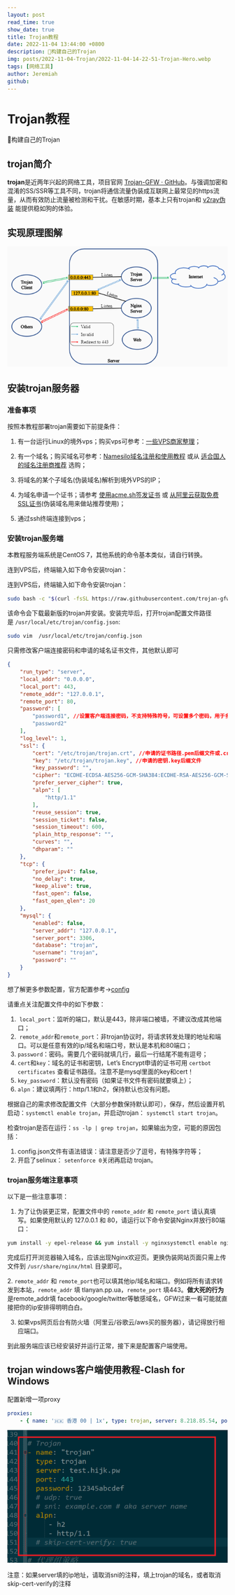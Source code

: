```yaml
---
layout: post
read_time: true
show_date: true
title: Trojan教程
date: 2022-11-04 13:44:00 +0800
description: 🔆构建自己的Trojan
img: posts/2022-11-04-Trojan/2022-11-04-14-22-51-Trojan-Hero.webp
tags: [网络工具]
author: Jeremiah
github: 
---
```


# Trojan教程

🔆构建自己的Trojan

## trojan简介

**trojan**是近两年兴起的网络工具，项目官网 [Trojan-GFW · GitHub](https://github.com/trojan-gfw)。与强调加密和混淆的SS/SSR等工具不同，trojan将通信流量伪装成互联网上最常见的https流量，从而有效防止流量被检测和干扰。在敏感时期，基本上只有trojan和 [v2ray伪装](https://itlanyan.com/v2ray-traffic-mask/) 能提供稳如狗的体验。

## 实现原理图解

![](../assets/img/posts/2022-11-04-Trojan/2022-11-04-14-10-02-image.png)

## 安装trojan服务器

### 准备事项

按照本教程部署trojan需要如下前提条件：

1. 有一台运行Linux的境外vps；购买vps可参考：[一些VPS商家整理](https://itlanyan.com/vps-merchant-collection/)；

2. 有一个域名；购买域名可参考：[Namesilo域名注册和使用教程](https://itlanyan.com/namesilo-domain-tutorial/) 或从 [适合国人的域名注册商推荐](https://itlanyan.com/domain-register-for-mainland/) 选购；

3. 将域名的某个子域名(伪装域名)解析到境外VPS的IP；

4. 为域名申请一个证书；请参考 [使用acme.sh签发证书](https://itlanyan.com/use-acme-sh-get-free-cert/) 或 [从阿里云获取免费SSL证书](https://itlanyan.com/get-free-ssl-certificates-from-aliyun/)(伪装域名用来做站推荐使用)；

5. 通过ssh终端连接到vps；

### 安装trojan服务端

本教程服务端系统是CentOS 7，其他系统的命令基本类似，请自行转换。

连到VPS后，终端输入如下命令安装trojan：

连到VPS后，终端输入如下命令安装trojan：

```bash
sudo bash -c "$(curl -fsSL https://raw.githubusercontent.com/trojan-gfw/trojan-quickstart/master/trojan-quickstart.sh)"
```

该命令会下载最新版的trojan并安装。安装完毕后，打开trojan配置文件路径是 `/usr/local/etc/trojan/config.json`:

```bash
sudo vim  /usr/local/etc/trojan/config.json
```

只需修改客户端连接密码和申请的域名证书文件，其他默认即可

```json
{
    "run_type": "server",
    "local_addr": "0.0.0.0",
    "local_port": 443,
    "remote_addr": "127.0.0.1",
    "remote_port": 80,
    "password": [
        "password1", //设置客户端连接密码，不支持特殊符号，可设置多个密码，用于多用户连接使用
        "password2"
    ],
    "log_level": 1,
    "ssl": {
        "cert": "/etc/trojan/trojan.crt", //申请的证书路径.pem后缀文件或.crt后缀文件
        "key": "/etc/trojan/trojan.key", //申请的密钥.key后缀文件
        "key_password": "",
        "cipher": "ECDHE-ECDSA-AES256-GCM-SHA384:ECDHE-RSA-AES256-GCM-SHA384:ECDHE-ECDSA-CHACHA20-POLY1305:ECDHE-RSA-CHACHA20-POLY1305:ECDHE-ECDSA-AES128-GCM-SHA256:ECDHE-RSA-AES128-GCM-SHA256:ECDHE-ECDSA-AES256-SHA384:ECDHE-RSA-AES256-SHA384:ECDHE-ECDSA-AES128-SHA256:ECDHE-RSA-AES128-SHA256",
        "prefer_server_cipher": true,
        "alpn": [
            "http/1.1"
        ],
        "reuse_session": true,
        "session_ticket": false,
        "session_timeout": 600,
        "plain_http_response": "",
        "curves": "",
        "dhparam": ""
    },
    "tcp": {
        "prefer_ipv4": false,
        "no_delay": true,
        "keep_alive": true,
        "fast_open": false,
        "fast_open_qlen": 20
    },
    "mysql": {
        "enabled": false,
        "server_addr": "127.0.0.1",
        "server_port": 3306,
        "database": "trojan",
        "username": "trojan",
        "password": ""
    }
}

```

想了解更多参数配置，官方配置参考->[config](https://trojan-gfw.github.io/trojan/config.html)

请重点关注配置文件中的如下参数：

1.  `local_port`：监听的端口，默认是443，除非端口被墙，不建议改成其他端口；
2.  `remote_addr`和`remote_port`：非trojan协议时，将请求转发处理的地址和端口。可以是任意有效的ip/域名和端口号，默认是本机和80端口；
3. `password`：密码。需要几个密码就填几行，最后一行结尾不能有逗号；
4. `cert`和`key`：域名的证书和密钥，Let’s Encrypt申请的证书可用 `certbot certificates` 查看证书路径。注意不是mysql里面的key和cert！
5. `key_password`：默认没有密码（如果证书文件有密码就要填上）；
6. `alpn`：建议填两行：http/1.1和h2，保持默认也没有问题。

根据自己的需求修改配置文件（大部分参数保持默认即可），保存，然后设置开机启动：`systemctl enable trojan`，并启动trojan： `systemctl start trojan`。

检查trojan是否在运行：`ss -lp | grep trojan`，如果输出为空，可能的原因包括：

1. config.json文件有语法错误：请注意是否少了逗号，有特殊字符等；
2. 开启了selinux： `setenforce 0`关闭再启动 trojan。

### trojan服务端注意事项

以下是一些注意事项：

1. 为了让伪装更正常，配置文件中的 `remote_addr` 和 `remote_port` 请认真填写。如果使用默认的 127.0.0.1 和 80，请运行以下命令安装Nginx并放行80端口：

```bash
yum install -y epel-release && yum install -y nginxsystemctl enable nginx; systemctl start nginxfirewall-cmd --permanent --add-service=httpfirewall-cmd --reload
```

完成后打开浏览器输入域名，应该出现Nginx欢迎页。更换伪装网站页面只需上传文件到 `/usr/share/nginx/html` 目录即可。

2. `remote_addr` 和 `remote_port`也可以填其他ip/域名和端口。例如将所有请求转发到本站，`remote_addr` 填 tlanyan.pp.ua，`remote_port` 填443。**做大死的行为**是remote_addr填 facebook/google/twitter等敏感域名，GFW过来一看可能就直接把你的ip安排得明明白白。

3. 如果vps网页后台有防火墙（阿里云/谷歌云/aws买的服务器），请记得放行相应端口。

到此服务端应该已经安装好并运行正常，接下来是配置客户端使用。

## trojan windows客户端使用教程-Clash for Windows

配置新增一项proxy

```yml
proxies:
    - { name: '🇭🇰 香港 00 | 1x', type: trojan, server: 8.218.85.54, port: 443, sni: jeremiah.ltd, password: password1,  alpn: [http/1.1] }
```

![](../assets/img/posts/2022-11-04-Trojan/2022-11-04-14-17-50-image.png)

注意：如果server填的ip地址，请取消sni的注释，填上trojan的域名，或者取消skip-cert-verify的注释